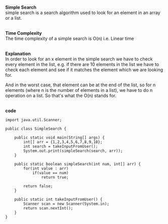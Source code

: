 **Simple Search** <br>
simple search is a search algorithm used to look for an element in an array or a list. <br><br>

**Time Complexity** <br>
The time complexity of a simple search is O(n) i.e. Linear time <br> <br>

**Explanation** <br>
In order to look for an x element in the simple search we have to check every element in the list, 
e.g. if there are 10 elements in the list we have to check each element and see if it matches the element which we are looking for. <br>

And in the worst case, that element can be at the end of the list, so for n elements 
(where n is the number of elements in a list), we have to do n operation on a list. So that's what the O(n) stands for. <br><br>

**code**<br>
```
import java.util.Scanner;

public class SimpleSearch {

    public static void main(String[] args) {
        int[] arr = {1,2,3,4,5,6,7,8,9,10};
        int search = takeInputFromUser();
        System.out.print(simpleSearch(search, arr));
    }

    public static boolean simpleSearch(int num, int[] arr) {
        for(int value : arr)
            if(value == num)
                return true;

        return false;
    }

    public static int takeInputFromUser() {
        Scanner scan = new Scanner(System.in);
        return scan.nextInt();
    }
}
```
